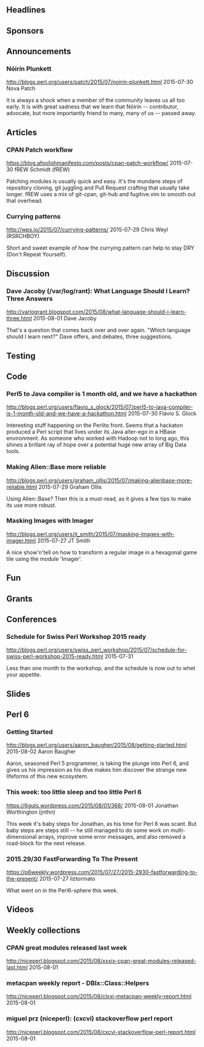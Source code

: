 ## Headlines

## Sponsors

## Announcements

### Nóirín Plunkett
http://blogs.perl.org/users/patch/2015/07/noirin-plunkett.html
2015-07-30
Nova Patch

It is always a shock when a member of the community leaves us all too early.
It is with great sadness that we learn that Nóirín -- contributor, advocate, but more importantly friend to many, many of
us -- passed away.


## Articles

###  CPAN Patch workflow
https://blog.afoolishmanifesto.com/posts/cpan-patch-workflow/
2015-07-30
fREW Schmidt (fREW)

Patching modules is usually quick and easy. It's the mundane steps of repository cloning,
git juggling and Pull Request crafting that usually take longer. fREW uses a
mix of git-cpan, git-hub and fugitive.vim to smooth out that overhead.

###  Currying patterns
http://wps.io/2015/07/currying-patterns/
2015-07-29
Chris Weyl (RSRCHBOY)

Short and sweet example of how the currying pattern can help to stay DRY
(Don't Repeat Yourself).


## Discussion

### Dave Jacoby (/var/log/rant): What Language Should I Learn? Three Answers
http://varlogrant.blogspot.com/2015/08/what-language-should-i-learn-three.html
2015-08-01
Dave Jacoby

That's a question that comes back over and over again. "Which language should
I learn next?" Dave offers, and debates, three suggestions.


## Testing

## Code

### Perl5 to Java compiler is 1 month old, and we have a hackathon
http://blogs.perl.org/users/flavio_s_glock/2015/07/perl5-to-java-compiler-is-1-month-old-and-we-have-a-hackathon.html
2015-07-30
Flávio S. Glock

Interesting stuff happening on the Perlito front. Seems that a hackaton
produced a Perl script that lives under its Java alter-ego in a HBase
environment. As someone who worked with Hadoop not to long ago, this shines a
brillant ray of hope over a potential huge new array of Big Data tools.

### Making Alien::Base more reliable
http://blogs.perl.org/users/graham_ollis/2015/07/making-alienbase-more-reliable.html
2015-07-29
Graham Ollis

Using Alien::Base? Then this is a must-read, as it gives a few tips to make its use
more robust.

### Masking Images with Imager
http://blogs.perl.org/users/jt_smith/2015/07/masking-images-with-imager.html
2015-07-27
JT Smith

A nice show'n'tell on how to transform a regular image in a 
hexagonal game tile using the module 'Imager'.

## Fun

## Grants

## Conferences

### Schedule for Swiss Perl Workshop 2015 ready
http://blogs.perl.org/users/swiss_perl_workshop/2015/07/schedule-for-swiss-perl-workshop-2015-ready.html
2015-07-31

Less than one month to the workshop, and the schedule is now out to whet your
appetite. 

## Slides

## Perl 6

### Getting Started
http://blogs.perl.org/users/aaron_baugher/2015/08/getting-started.html
2015-08-02
Aaron Baugher

Aaron, seasoned Perl 5 programmer, is taking the plunge into Perl 6, and gives
us his impression as his dive makes him discover the strange new lifeforms of
this new ecosystem.

### This week: too little sleep and too little Perl 6
https://6guts.wordpress.com/2015/08/01/368/
2015-08-01
Jonathan Worthington (jnthn)

This week it's baby steps for Jonathan, as his time for Perl 6 was scant. But
baby steps are steps still -- he still managed to do some work on
multi-dimensional arrays, improve some error messages, and also removed
a road-block for the next release.

### 2015.29/30 FastForwarding To The Present
https://p6weekly.wordpress.com/2015/07/27/2015-2930-fastforwarding-to-the-present/
2015-07-27
liztormato

What went on in the Perl6-sphere this week.

## Videos

## Weekly collections

### CPAN great modules released last week
http://niceperl.blogspot.com/2015/08/xxxix-cpan-great-modules-released-last.html
2015-08-01

### metacpan weekly report - DBIx::Class::Helpers
http://niceperl.blogspot.com/2015/08/clxxi-metacpan-weekly-report.html
2015-08-01

### miguel prz (niceperl): (cxcvi) stackoverflow perl report
http://niceperl.blogspot.com/2015/08/cxcvi-stackoverflow-perl-report.html
2015-08-01

